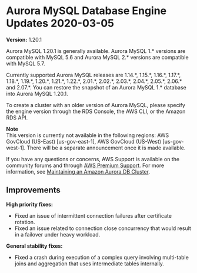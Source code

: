 # Aurora MySQL Database Engine Updates 2020\-03\-05<a name="AuroraMySQL.Updates.1201"></a>

**Version:** 1\.20\.1

Aurora MySQL 1\.20\.1 is generally available\. Aurora MySQL 1\.\* versions are compatible with MySQL 5\.6 and Aurora MySQL 2\.\* versions are compatible with MySQL 5\.7\.

 Currently supported Aurora MySQL releases are 1\.14\.\*, 1\.15\.\*, 1\.16\.\*, 1\.17\.\*, 1\.18\.\*, 1\.19\.\*, 1\.20\.\*, 1\.21\.\*, 1\.22\.\*, 2\.01\.\*, 2\.02\.\*, 2\.03\.\*, 2\.04\.\*, 2\.05\.\*, 2\.06\.\* and 2\.07\.\*\. You can restore the snapshot of an Aurora MySQL 1\.\* database into Aurora MySQL 1\.20\.1\. 

 To create a cluster with an older version of Aurora MySQL, please specify the engine version through the RDS Console, the AWS CLI, or the Amazon RDS API\. 

**Note**  
 This version is currently not available in the following regions: AWS GovCloud \(US\-East\) \[us\-gov\-east\-1\], AWS GovCloud \(US\-West\) \[us\-gov\-west\-1\]\. There will be a separate announcement once it is made available\. 

If you have any questions or concerns, AWS Support is available on the community forums and through [AWS Premium Support](http://aws.amazon.com/support)\. For more information, see [Maintaining an Amazon Aurora DB Cluster](USER_UpgradeDBInstance.Maintenance.md)\.

## Improvements<a name="AuroraMySQL.Updates.1201.Improvements"></a>

 **High priority fixes:** 
+  Fixed an issue of intermittent connection failures after certificate rotation\. 
+  Fixed an issue related to connection close concurrency that would result in a failover under heavy workload\. 

 **General stability fixes:** 
+  Fixed a crash during execution of a complex query involving multi\-table joins and aggregation that uses intermediate tables internally\. 
